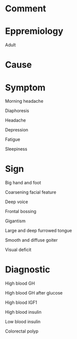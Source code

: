 # Comment

# Eppremiology

Adult

# Cause

# Symptom

Morning headache

Diaphoresis

Headache

Depression

Fatigue

Sleepiness

# Sign

Big hand and foot

Coarsening facial feature

Deep voice

Frontal bossing

Gigantism

Large and deep furrowed tongue

Smooth and diffuse goiter

Visual deficit

# Diagnostic

High blood GH

High blood GH after glucose

High blood IGF1

High blood insulin

Low blood insulin

Colorectal polyp

